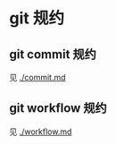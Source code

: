 # git 规约

## git commit 规约
见 [./commit.md](https://github.com/DaYeSquad/git-workflow/blob/master/commit.md)

## git workflow 规约
见 [./workflow.md](https://github.com/DaYeSquad/git-workflow/blob/master/workflow.md)


